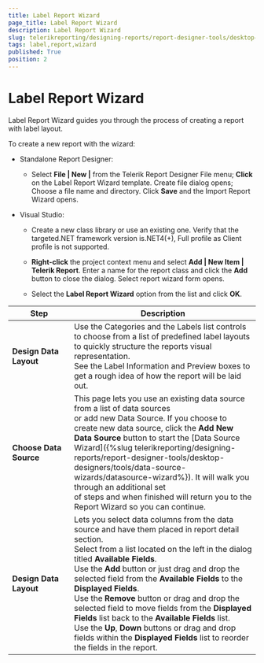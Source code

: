 ```yaml
---
title: Label Report Wizard
page_title: Label Report Wizard 
description: Label Report Wizard
slug: telerikreporting/designing-reports/report-designer-tools/desktop-designers/tools/report-wizards/label-report-wizard
tags: label,report,wizard
published: True
position: 2
---
```

<style>
table th:first-of-type {
    width: 25%;
}
table th:nth-of-type(2) {
    width: 75%;
}
</style>
# Label Report Wizard

Label Report Wizard guides you through the process of creating a report with label layout.

To create a new report with the wizard: 

* Standalone Report Designer: 

   + Select __File | New |__ from the Telerik Report Designer File menu; __Click__ on the Label Report Wizard template. Create file dialog opens; Choose a file name and directory. Click __Save__ and the Import Report Wizard opens. 

* Visual Studio:           

   + Create a new class library or use an existing one. Verify that the targeted.NET framework version is.NET4(+), Full profile as Client profile is not supported. 

   + __Right-click__ the project context menu and select __Add | New Item | Telerik Report__. Enter a name for the report class and click the __Add__ button to close the dialog. Select report wizard form opens. 

   + Select the __Label Report Wizard__ option from the list and click __OK__. 


|  __Step__ |  __Description__ |
| ------ | ------ |
| __Design Data Layout__ |Use the Categories and the Labels list controls to choose from a list of predefined label layouts to quickly structure the reports visual representation.<br/>            See the Label Information and Preview boxes to get a rough idea of how the report will be laid out.|
| __Choose Data Source__ |This page lets you use an existing data source from a list of data sources<br/>            or add new Data Source. If you choose to create new data source, click the __Add New Data Source__ button to start the [Data Source Wizard]({%slug telerikreporting/designing-reports/report-designer-tools/desktop-designers/tools/data-source-wizards/datasource-wizard%}). It will walk you through an additional set<br/>            of steps and when finished will return you to the Report Wizard so you can continue.|
| __Design Data Layout__ |Lets you select data columns from the data source and have them placed in report detail section.<br/>            Select from a list located on the left in the dialog titled __Available Fields__.<br/>            Use the __Add__ button or just drag and drop the selected field from the __Available Fields__ to the __Displayed Fields__.<br/>            Use the __Remove__ button or drag and drop the selected field to move fields from the __Displayed Fields__ list back to the __Available Fields__ list.<br/>            Use the __Up__, __Down__ buttons or drag and drop fields within the __Displayed Fields__ list to reorder the fields in the report.|

